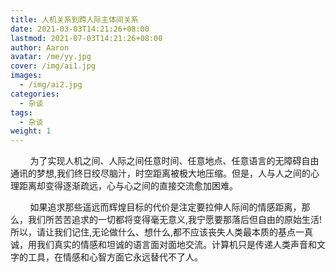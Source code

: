 ```yaml
---
title: 人机关系到跨人际主体间关系
date: 2021-03-03T14:21:26+08:00
lastmod: 2021-07-03T14:21:26+08:00
author: Aaron
avatar: /me/yy.jpg
cover: /img/ai1.jpg
images:
  - /img/ai2.jpg
categories:
  - 杂谈
tags:
  - 杂谈
weight: 1
---
```


&nbsp;&nbsp;&nbsp;&nbsp;&nbsp;&nbsp;&nbsp;&nbsp;为了实现人机之间、人际之间任意时间、任意地点、任意语言的无障碍自由通讯的梦想,我们终日绞尽脑汁，时空距离被极大地压缩。但是，人与人之间的心理距离却变得逐渐疏远，心与心之间的直接交流愈加困难。

&nbsp;&nbsp;&nbsp;&nbsp;&nbsp;&nbsp;&nbsp;&nbsp;如果追求那些遥远而辉煌目标的代价是注定要拉伸人际间的情感距离，那么，我们所苦苦追求的一切都将变得毫无意义,我宁愿要那落后但自由的原始生活!所以，请让我们记住,无论做什么、想什么,都不应该丧失人类最本质的基点一真诚，用我们真实的情感和坦诚的语言面对面地交流。计算机只是传递人类声音和文字的工具，在情感和心智方面它永远替代不了人。

